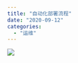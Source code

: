 ```yaml
---
title: "自动化部署流程"
date: "2020-09-12"
categories: 
  - "运维"
---
```


![](http://qiniu.dev-share.top/auto-process.gif)
